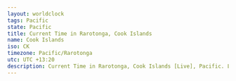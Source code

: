 ```yaml
---
layout: worldclock
tags: Pacific
state: Pacific
title: Current Time in Rarotonga, Cook Islands
name: Cook Islands
iso: CK
timezone: Pacific/Rarotonga
utc: UTC +13:20
description: Current Time in Rarotonga, Cook Islands [Live], Pacific. Live update now time in Rarotonga, timezone Pacific/Rarotonga, UTC +13:20, Country ISO code & Current Local Time.
---
```


